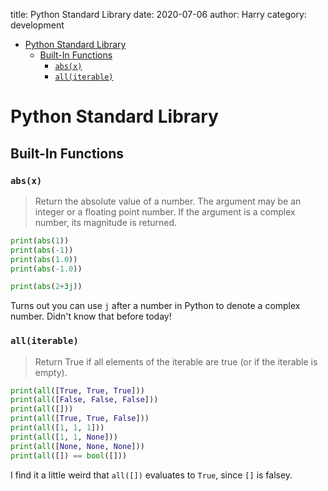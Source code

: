 title: Python Standard Library
date: 2020-07-06
author: Harry
category: development

- [Python Standard Library](#orge64dc58)
  - [Built-In Functions](#org0922c8a)
    - [`abs(x)`](#orgb71adf0)
    - [`all(iterable)`](#org03ee61b)


<a id="orge64dc58"></a>

# Python Standard Library


<a id="org0922c8a"></a>

## Built-In Functions


<a id="orgb71adf0"></a>

### `abs(x)`

> Return the absolute value of a number. The argument may be an integer or a floating point number. If the argument is a complex number, its magnitude is returned.

```python
print(abs(1))
print(abs(-1))
print(abs(1.0))
print(abs(-1.0))

print(abs(2+3j))
```

Turns out you can use `j` after a number in Python to denote a complex number. Didn't know that before today!


<a id="org03ee61b"></a>

### `all(iterable)`

> Return True if all elements of the iterable are true (or if the iterable is empty).

```python
print(all([True, True, True]))
print(all([False, False, False]))
print(all([]))
print(all([True, True, False]))
print(all([1, 1, 1]))
print(all([1, 1, None]))
print(all([None, None, None]))
print(all([]) == bool([]))
```

I find it a little weird that `all([])` evaluates to `True`, since `[]` is falsey.